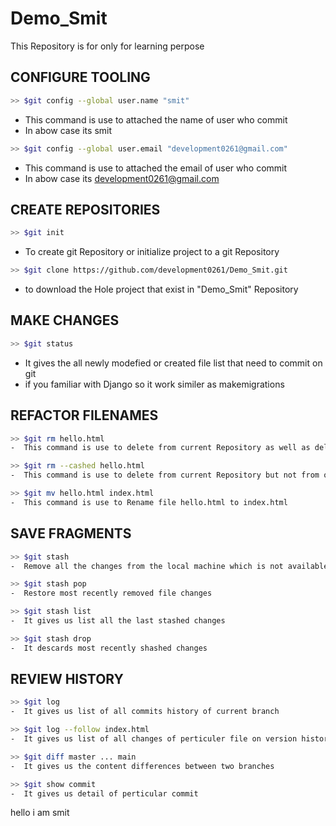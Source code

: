 # Demo_Smit
This Repository is for only for learning perpose 

## CONFIGURE TOOLING

```sh
>> $git config --global user.name "smit"
 ```
- This command is use to attached the name of user who 
   commit
- In abow case its smit


```sh
>> $git config --global user.email "development0261@gmail.com"
 ```
- This command is use to attached the email of user who 
   commit
- In abow case its development0261@gmail.com

## CREATE REPOSITORIES

```sh
>> $git init
```
- To create git Repository or initialize project to a git Repository


```sh
>> $git clone https://github.com/development0261/Demo_Smit.git
```
- to download the Hole project that exist in "Demo_Smit" Repository

## MAKE CHANGES

```sh
>> $git status
```
- It gives the all newly modefied or created file list 
   that need to commit on git
- if you familiar with Django so it work similer as 
   makemigrations

## REFACTOR FILENAMES
```sh
>> $git rm hello.html
-  This command is use to delete from current Repository as well as delete from our local machine directory
```

```sh
>> $git rm --cashed hello.html
-  This command is use to delete from current Repository but not from our local machine directory 
```

```sh
>> $git mv hello.html index.html
-  This command is use to Rename file hello.html to index.html

```


## SAVE FRAGMENTS

```sh
>> $git stash
-  Remove all the changes from the local machine which is not available in version control
```

```sh 
>> $git stash pop
-  Restore most recently removed file changes
```

```sh
>> $git stash list
-  It gives us list all the last stashed changes
```

```sh
>> $git stash drop
-  It descards most recently shashed changes 
```

## REVIEW HISTORY
```sh
>> $git log
-  It gives us list of all commits history of current branch
```

```sh
>> $git log --follow index.html
-  It gives us list of all changes of perticuler file on version history including renames
```

```sh
>> $git diff master ... main
-  It gives us the content differences between two branches
```

```sh
>> $git show commit
-  It gives us detail of perticular commit
```

hello i am smit